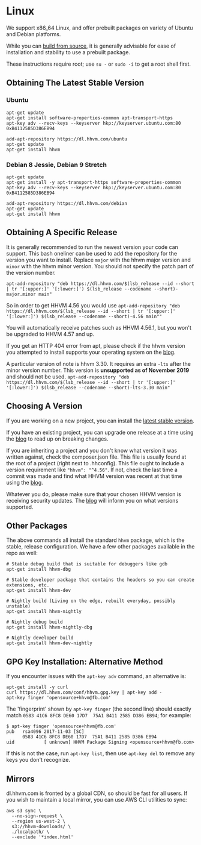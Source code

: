 # Linux

We support x86_64 Linux, and offer prebuilt packages on variety of Ubuntu and
Debian platforms.

While you can [build from source](/docs/hhvm/installation/building-from-source), it is generally advisable for ease of installation and stability to use a prebuilt package.

These instructions require root; use `su -` or `sudo -i` to get a root shell first.

## Obtaining The Latest Stable Version

### Ubuntu

```
apt-get update
apt-get install software-properties-common apt-transport-https
apt-key adv --recv-keys --keyserver hkp://keyserver.ubuntu.com:80 0xB4112585D386EB94

add-apt-repository https://dl.hhvm.com/ubuntu
apt-get update
apt-get install hhvm
```

### Debian 8 Jessie, Debian 9 Stretch

```
apt-get update
apt-get install -y apt-transport-https software-properties-common
apt-key adv --recv-keys --keyserver hkp://keyserver.ubuntu.com:80 0xB4112585D386EB94

add-apt-repository https://dl.hhvm.com/debian
apt-get update
apt-get install hhvm
```

## Obtaining A Specific Release

It is generally recommended to run the newest version your code can support. This bash oneliner can be used to add the repository for the version you want to install. Replace `major` with the hhvm major version and `minor` with the hhvm minor version. You should not specify the patch part of the version number.

`apt-add-repository "deb https://dl.hhvm.com/$(lsb_release --id --short | tr '[:upper:]' '[:lower:]') $(lsb_release --codename --short)-major.minor main"`

So in order to get HHVM 4.56 you would use
`apt-add-repository "deb https://dl.hhvm.com/$(lsb_release --id --short | tr '[:upper:]' '[:lower:]') $(lsb_release --codename --short)-4.56 main""`

You will automatically receive patches such as HHVM 4.56.1, but you won't be upgraded to HHVM 4.57 and up.

If you get an HTTP 404 error from apt, please check if the hhvm version you attempted to install supports your operating system on the [blog](https://hhvm.com/blog).

A particular version of note is hhvm 3.30. It requires an extra `-lts` after the minor version number. This version is **unsupported as of November 2019** and should not be used.
`apt-add-repository "deb https://dl.hhvm.com/$(lsb_release --id --short | tr '[:upper:]' '[:lower:]') $(lsb_release --codename --short)-lts-3.30 main"`

## Choosing A Version

If you are working on a new project, you can install the [latest stable version](#obtaining-the-latest-stable-version).

If you have an existing project, you can upgrade one release at a time using the [blog](//hhvm.com/blog) to read up on breaking changes.

If you are inheriting a project and you don't know what version it was written against, check the composer.json file. This file is usually found at the root of a project (right next to .hhconfig). This file ought to include a version requirement like `"hhvm": "^4.56"`. If not, check the last time a commit was made and find what HHVM version was recent at that time using the [blog](//hhvm.com/blog).

Whatever you do, please make sure that your chosen HHVM version is receiving security updates. The [blog](//hhvm.com/blog) will inform you on what versions supported.

## Other Packages

The above commands all install the standard `hhvm` package, which is the stable, release configuration. We have a few other packages available in the repo as well:

```
# Stable debug build that is suitable for debuggers like gdb
apt-get install hhvm-dbg

# Stable developer package that contains the headers so you can create extensions, etc.
apt-get install hhvm-dev

# Nightly build (Living on the edge, rebuilt everyday, possibly unstable)
apt-get install hhvm-nightly

# Nightly debug build
apt-get install hhvm-nightly-dbg

# Nightly developer build
apt-get install hhvm-dev-nightly

```

## GPG Key Installation: Alternative Method

If you encounter issues with the `apt-key adv` command, an alternative is:

```
apt-get install -y curl
curl https://dl.hhvm.com/conf/hhvm.gpg.key | apt-key add -
apt-key finger 'opensource+hhvm@fb.com'
```

The 'fingerprint' shown by `apt-key finger` (the second line) should exactly match `0583 41C6 8FC8 DE60 17D7  75A1 B411 2585 D386 EB94`; for example:

```
$ apt-key finger 'opensource+hhvm@fb.com'
pub   rsa4096 2017-11-03 [SC]
      0583 41C6 8FC8 DE60 17D7  75A1 B411 2585 D386 EB94
uid           [ unknown] HHVM Package Signing <opensource+hhvm@fb.com>
```

If this is not the case, run `apt-key list`, then use `apt-key del` to remove any keys you don't recognize.

## Mirrors

dl.hhvm.com is fronted by a global CDN, so should be fast for all users. If you wish to maintain a local mirror, you can use AWS CLI utilities to sync:

```
aws s3 sync \
  --no-sign-request \
  --region us-west-2 \
  s3://hhvm-downloads/ \
  ./localpath/ \
  --exclude '*index.html'
```

